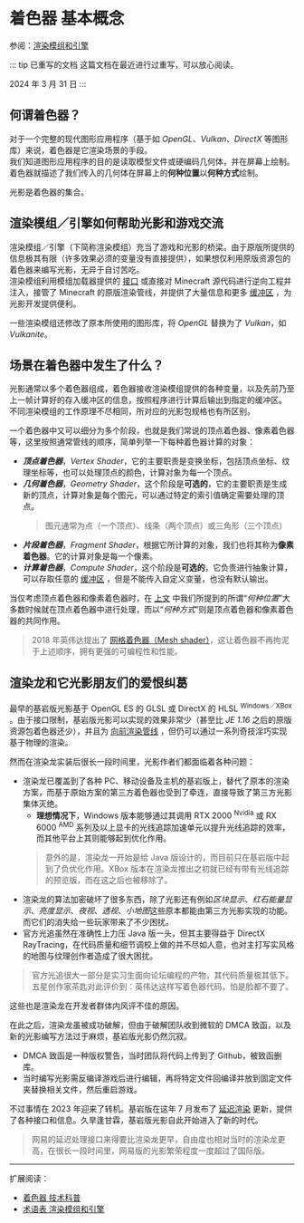 # 着色器 基本概念

参阅：[渲染模组和引擎](terms.md#渲染模组和引擎)

::: tip 已重写的文档
这篇文档在最近进行过重写，可以放心阅读。  

2024 年 3 月 31 日
:::

## 何谓着色器？

对于一个完整的现代图形应用程序（基于如 *OpenGL*、*Vulkan*、*DirectX* 等图形库）来说，着色器是它渲染场景的手段。  
我们知道图形应用程序的目的是读取模型文件或硬编码几何体，并在屏幕上绘制。着色器就描述了我们传入的几何体在屏幕上的**何种位置**以**何种方式**绘制。

光影是着色器的集合。

## 渲染模组／引擎如何帮助光影和游戏交流

渲染模组／引擎（下简称渲染模组）充当了游戏和光影的桥梁。由于原版所提供的信息极其有限（许多效果必须的变量没有直接提供），如果想仅利用原版资源包的着色器来编写光影，无异于自讨苦吃。  
渲染模组利用模组加载器提供的 [接口](terms.md#应用程序接口) 或直接对 Minecraft 源代码进行逆向工程并注入，接管了 Minecraft 的原版渲染管线，并提供了大量信息和更多 [缓冲区](terms.md#缓冲区) ，为光影开发提供便利。

一些渲染模组还修改了原本所使用的图形库，将 *OpenGL* 替换为了 *Vulkan*，如 *Vulkanite*。

## 场景在着色器中发生了什么？

光影通常以多个着色器组成，着色器接收渲染模组提供的各种变量，以及先前乃至上一帧计算好的存入缓冲区的信息，按照程序进行计算后输出到指定的缓冲区。  
不同渲染模组的工作原理不尽相同，所对应的光影包规格也有所区别。

一个着色器中又可以细分为多个阶段，也就是我们常说的顶点着色器、像素着色器等，这里按照通常管线的顺序，简单列举一下每种着色器计算的对象：

- ***顶点着色器***，*Vertex Shader*，它的主要职责是变换坐标，包括顶点坐标、纹理坐标等，也可以处理顶点的颜色，计算对象为每一个顶点。
- ***几何着色器***，*Geometry Shader*，这个阶段是**可选的**，它的主要职责是生成新的顶点，计算对象是每个图元，可以通过特定的索引值确定需要处理的顶点。
  > 图元通常为点（一个顶点）、线条（两个顶点）或三角形（三个顶点）
- ***片段着色器***，*Fragment Shader*，根据它所计算的对象，我们也将其称为**像素着色器**。它的计算对象是每一个像素。
- ***计算着色器***，*Compute Shader*，这个阶段是**可选的**，它负责进行抽象计算，可以存取任意的 [缓冲区](terms.md#缓冲区) ，但是不能传入自定义变量，也没有默认输出。

当仅考虑顶点着色器和像素着色器时，在 [上文](#何谓着色器) 中我们所提到的所谓“*何种位置*”大多数时候就在顶点着色器中进行处理，而以“*何种方式*”则是顶点着色器和像素着色器的共同作用。

> 2018 年英伟达提出了 [网格着色器（Mesh shader）](https://developer.nvidia.com/zh-cn/blog/introduction-turing-mesh-shaders/)，这让着色器不再拘泥于上述顺序，拥有更强的可编程性和性能。

## 渲染龙和它光影朋友们的爱恨纠葛

最早的基岩版光影基于 OpenGL ES 的 GLSL 或 DirectX 的 HLSL <sup>Windows／XBox</sup> 。由于接口限制，基岩版光影可以实现的效果非常少（甚至比 *JE 1.16* 之后的原版资源包着色器还少），并且为 [向前渲染管线](terms.md#向前渲染法) ，但仍可以通过一系列奇技淫巧实现基于物理的渲染。

然而在渲染龙实装后很长一段时间里，光影作者们都面临着各种问题：

- 渲染龙已覆盖到了各种 PC、移动设备及主机的基岩版上，替代了原本的渲染方案，而基于原始方案的第三方着色器也受到了牵连，直接导致了第三方光影集体灭绝。
  - **理想情况下**，Windows 版本能够通过其调用 RTX 2000 <sup>Nvidia</sup> 或 RX 6000 <sup>AMD</sup> 系列及以上显卡的光线追踪加速单元以提升光线追踪的效率，而其他平台上其则能够起到优化作用。
  > 意外的是，渲染龙一开始是给 Java 版设计的，而目前只在基岩版中起到了负优化作用。XBox 版本在渲染龙推出之初就已经有带有光线追踪的预览版，而在这之后也被移除了。
- 渲染龙的算法加密破坏了很多东西，除了光影还有例如*区块显示*、*红石能量显示*、*亮度显示*、*夜视*、*透视*、*小地图*这些原本都能由第三方光影实现的功能。而它们的消失给一些玩家带来了不少困扰。
- 官方光追虽然在准确性上力压 Java 版一头，但其主要得益于 DirectX RayTracing，在代码质量和细节调校上做的并不尽如人意，也对主打写实风格的地图与纹理创作者造成了很大困扰。

> 官方光追很大一部分是实习生面向论坛编程的产物，其代码质量极其低下。五星创作家茶匙对此评价到：英伟达这样写着色器代码，怕是脸都不要了。

这些也是渲染龙在开发者群体内风评不佳的原因。

在此之后，渲染龙虽被成功破解，但由于破解团队收到微软的 DMCA 致函，以及新的光影编写方法过于麻烦，基岩版光影仍然沉寂。

- DMCA 致函是一种版权警告，当时团队将代码上传到了 Github，被致函删库。
- 当时编写光影需反编译游戏后进行编辑，再将特定文件回编译并放到固定文件夹替换相关文件，然后重启游戏。

不过事情在 2023 年迎来了转机。基岩版在这年 7 月发布了 [延迟渲染](terms.md#延迟渲染法) 更新，提供了各种接口和信息。久旱逢甘霖，基岩版光影自此开始进入了新的时代。

> 网易的延迟处理接口来得要比渲染龙更早，自由度也相对当时的渲染龙更高，在很长一段时间里，网易版的光影繁荣程度一度超过了国际版。

---

扩展阅读：
- [着色器 技术科普](shaders-advanced.md)
- [术语表 渲染模组和引擎](terms.md#渲染模组和引擎)
